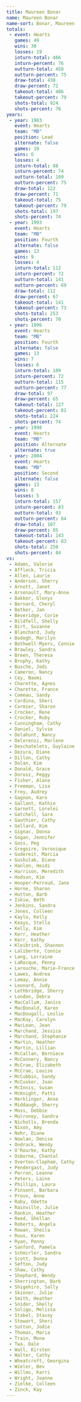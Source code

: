 ```yaml
---
title: Maureen Bonar
name: Maureen Bonar
name-sort: Bonar, Maureen
totals:
 - event: Hearts
   games: 49
   wins: 30
   losses: 19
   inturn-total: 466
   inturn-percent: 76
   outturn-total: 458
   outturn-percent: 75
   draw-total: 438
   draw-percent: 72
   takeout-total: 486
   takeout-percent: 79
   shots-total: 924
   shots-percent: 76
years:
 - year: 1983
   event: Hearts
   team: "MB"
   position: Lead
   alternate: false
   games: 10
   wins: 6
   losses: 4
   inturn-total: 88
   inturn-percent: 74
   outturn-total: 109
   outturn-percent: 75
   draw-total: 122
   draw-percent: 71
   takeout-total: 75
   takeout-percent: 79
   shots-total: 197
   shots-percent: 74
 - year: 1993
   event: Hearts
   team: "MB"
   position: Fourth
   alternate: false
   games: 13
   wins: 9
   losses: 4
   inturn-total: 112
   inturn-percent: 72
   outturn-total: 141
   outturn-percent: 69
   draw-total: 112
   draw-percent: 67
   takeout-total: 141
   takeout-percent: 73
   shots-total: 253
   shots-percent: 70
 - year: 1996
   event: Hearts
   team: "MB"
   position: Fourth
   alternate: false
   games: 13
   wins: 7
   losses: 6
   inturn-total: 109
   inturn-percent: 72
   outturn-total: 115
   outturn-percent: 77
   draw-total: 97
   draw-percent: 65
   takeout-total: 127
   takeout-percent: 81
   shots-total: 224
   shots-percent: 74
 - year: 1998
   event: Hearts
   team: "MB"
   position: Alternate
   alternate: true
 - year: 2004
   event: Hearts
   team: "MB"
   position: Second
   alternate: false
   games: 13
   wins: 8
   losses: 5
   inturn-total: 157
   inturn-percent: 83
   outturn-total: 93
   outturn-percent: 84
   draw-total: 107
   draw-percent: 85
   takeout-total: 143
   takeout-percent: 83
   shots-total: 250
   shots-percent: 84
vs:
 - Adams, Valerie
 - Affleck, Tricia
 - Allen, Laurie
 - Anderson, Sherry
 - Arnott, Janet
 - Arsenault, Mary-Anne
 - Bakker, Glenys
 - Bernard, Cheryl
 - Betker, Jan
 - Beveridge, Corie
 - Bildfell, Shelly
 - Birt, Suzanne
 - Blanchard, Judy
 - Bodogh, Marilyn
 - Bothwell-Myers, Connie
 - Brawley, Sandra
 - Breen, Theresa
 - Brophy, Kathy
 - Busche, Jodi
 - Cameron, Nancy
 - Cey, Naomi
 - Charette, Agnes
 - Charette, France
 - Comeau, Sandy
 - Cordina, Sheri
 - Cormier, Sharon
 - Crocker, Rene
 - Crocker, Ruby
 - Cunningham, Cathy
 - Daniel, Sylvie
 - Delahunt, Nancy
 - Delorenzi, Marlene
 - Deschatelets, Guylaine
 - Dezura, Diane
 - Dillon, Cathy
 - Dolan, Kim
 - Donald, Grace
 - Dorosz, Peggy
 - Fisher, Alana
 - Freeman, Lisa
 - Frey, Audrey
 - Gagnon, Karo
 - Gallant, Kathie
 - Garnett, Lorelei
 - Gatchell, Sara
 - Gauthier, Cathy
 - Gellard, Kim
 - Gignac, Donna
 - Gogan, Jennifer
 - Goss, Peg
 - Gregoire, Veronique
 - Gudereit, Marcia
 - Gushulak, Diane
 - Hanlon, Heidi
 - Harrison, Meredith
 - Hodson, Kim
 - Hooper-Perroud, Jane
 - Horne, Sharon
 - Hutton, Barb
 - Iskiw, Beth
 - Jenkins, Sandra
 - Jones, Colleen
 - Kaylo, Kelly
 - Keays, Stella
 - Kelly, Kim
 - Kerr, Heather
 - Kerr, Kathy
 - Kleibrink, Shannon
 - Laliberte, Connie
 - Lang, Lorraine
 - LaRocque, Penny
 - Larouche, Marie-France
 - Lawes, Andrea
 - Lemay, Annie
 - Leonard, Judy
 - Lethbridge, Sherry
 - London, Debra
 - MacCallum, Janice
 - MacDonald, Karen
 - MacDougall, Leslie
 - MacKay, Carolyn
 - MacLean, Jean
 - Marchand, Jessica
 - Marchand, Stephanie
 - Martin, Heather
 - Martin, Lillian
 - McCallan, Berniece
 - McConnery, Nancy
 - McCrae, Elizabeth
 - McCrae, Louise
 - McCubbin, Sandy
 - McCusker, Joan
 - McInnis, Susan
 - McKnight, Patti
 - Merklinger, Anne
 - Middaugh, Sherry
 - Moss, Debbie
 - Mulroney, Sandra
 - Nicholls, Brenda
 - Nixon, Amy
 - Nohr, Diane
 - Nowlan, Denise
 - Ondrack, Wendy
 - O'Rourke, Kathy
 - Osborne, Chantal
 - Overton-Clapham, Cathy
 - Pendergast, Judy
 - Perron, Leanne
 - Peters, Laine
 - Phillips, Laura
 - Pinsent, Barbara
 - Provo, Anne
 - Raby, Odette
 - Rainville, Julie
 - Rankin, Heather
 - Reed, Shellan
 - Roberts, Angela
 - Rowan, Sheila
 - Ruus, Karen
 - Ryan, Penny
 - Sanford, Pamela
 - Schmirler, Sandra
 - Scott, Donna
 - Sefton, Judy
 - Shaw, Cathy
 - Shephard, Wendy
 - Sherrington, Barb
 - Shigehiro, Sally
 - Skinner, Julie
 - Smith, Heather
 - Snider, Shelly
 - Soligo, Melissa
 - Stabel, Stacey
 - Stewart, Sheri
 - Sutton, Jodie
 - Thomas, Maria
 - Train, Mona
 - Twa, Dale
 - Wall, Kirsten
 - Walter, Cathy
 - Wheatcroft, Georgina
 - Wieler, Bev
 - Willms, Karri
 - Wright, Joanne
 - Zielke, Colleen
 - Zinck, Kay
---
```

